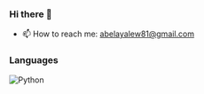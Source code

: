 ### Hi there 👋

- 📫 How to reach me: abelayalew81@gmail.com

<!--- ![](https://komarev.com/ghpvc/?username=abelayalew&color=green) --->


### Languages

![Python](https://img.shields.io/badge/-Python-000?&logo=Python)

<!--
**abelayalew/abelayalew** is a ✨ _special_ ✨ repository because its `README.md` (this file) appears on your GitHub profile.
Here are some ideas to get you started:

- 🔭 I’m currently working on ...
- 🌱 I’m currently learning ...
- 👯 I’m looking to collaborate on ...
- 🤔 I’m looking for help with ...
- 💬 Ask me about ...
- 📫 How to reach me: ...
- 😄 Pronouns: ...
- ⚡ Fun fact: ...
-->
